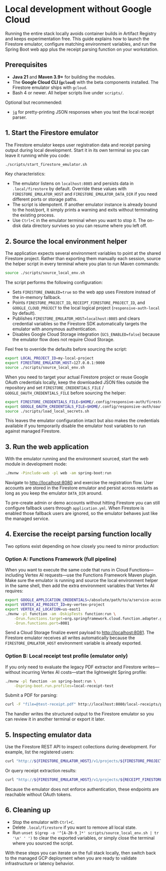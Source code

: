 # Local development without Google Cloud

Running the entire stack locally avoids container builds in Artifact Registry and keeps
experimentation free. This guide explains how to launch the Firestore emulator, configure
matching environment variables, and run the Spring Boot web app plus the receipt parsing
function on your workstation.

## Prerequisites

- **Java 21** and **Maven 3.9+** for building the modules.
- The **Google Cloud CLI (`gcloud`)** with the beta components installed. The Firestore
  emulator ships with `gcloud`.
- Bash 4 or newer. All helper scripts live under `scripts/`.

Optional but recommended:

- [`jq`](https://stedolan.github.io/jq/) for pretty-printing JSON responses when you test
  the local receipt parser.

## 1. Start the Firestore emulator

The Firestore emulator keeps user registration data and receipt parsing output during local
development. Start it in its own terminal so you can leave it running while you code:

```bash
./scripts/start_firestore_emulator.sh
```

Key characteristics:

- The emulator listens on `localhost:8085` and persists data in `.local/firestore` by default.
  Override these values with `FIRESTORE_EMULATOR_HOST` and `FIRESTORE_EMULATOR_DATA_DIR` if
  you need different ports or storage paths.
- The script is idempotent. If another emulator instance is already bound to the host/port,
  it simply prints a warning and exits without terminating the existing process.
- Use `Ctrl+C` in the emulator terminal when you want to stop it. The on-disk data directory
  survives so you can resume where you left off.

## 2. Source the local environment helper

The application expects several environment variables to point at the shared Firestore
project. Rather than exporting them manually each session, source the helper script in every
terminal where you plan to run Maven commands:

```bash
source ./scripts/source_local_env.sh
```

The script performs the following configuration:

- Sets `FIRESTORE_ENABLED=true` so the web app uses Firestore instead of the in-memory fallback.
- Points `FIRESTORE_PROJECT_ID`, `RECEIPT_FIRESTORE_PROJECT_ID`, and `GOOGLE_CLOUD_PROJECT`
  to the local logical project (`responsive-auth-local` by default).
- Publishes `FIRESTORE_EMULATOR_HOST=localhost:8085` and clears credential variables so the
  Firestore SDK automatically targets the emulator with anonymous authentication.
- Disables Google Cloud Storage integration (`GCS_ENABLED=false`) because the emulator flow
  does not require Cloud Storage.

Feel free to override the defaults before sourcing the script:

```bash
export LOCAL_PROJECT_ID=my-local-project
export FIRESTORE_EMULATOR_HOST=127.0.0.1:9000
source ./scripts/source_local_env.sh
```

When you need to target your actual Firestore project or reuse Google OAuth credentials locally, keep the downloaded JSON files outside the repository and set `FIRESTORE_CREDENTIALS_FILE` / `GOOGLE_OAUTH_CREDENTIALS_FILE` before sourcing the helper:

```bash
export FIRESTORE_CREDENTIALS_FILE=$HOME/.config/responsive-auth/firestore.json
export GOOGLE_OAUTH_CREDENTIALS_FILE=$HOME/.config/responsive-auth/oauth-client.json
source ./scripts/load_local_secrets.sh
```

This leaves the emulator configuration intact but also makes the credentials available if you temporarily disable the emulator host variables to run against managed Firestore.

## 3. Run the web application

With the emulator running and the environment sourced, start the web module in development
mode:

```bash
./mvnw -Pinclude-web -pl web -am spring-boot:run
```

Navigate to <http://localhost:8080> and exercise the registration flow. User accounts are
stored in the Firestore emulator and persist across restarts as long as you keep the emulator
`DATA_DIR` around.

To pre-create admin or demo accounts without hitting Firestore you can still configure
fallback users through `application.yml`. When Firestore is enabled those fallback users are
ignored, so the emulator behaves just like the managed service.

## 4. Exercise the receipt parsing function locally

Two options exist depending on how closely you need to mirror production:

### Option A: Functions Framework (full pipeline)

When you want to execute the same code that runs in Cloud Functions—including Vertex AI
requests—use the Functions Framework Maven plugin. Make sure the emulator is running and
source the local environment helper in the same shell, then add the extra environment
variables that Vertex AI requires:

```bash
export GOOGLE_APPLICATION_CREDENTIALS=/absolute/path/to/a/service-account.json
export VERTEX_AI_PROJECT_ID=my-vertex-project
export VERTEX_AI_LOCATION=us-east1
./mvnw -pl function -am -DskipTests function:run \
    -Drun.functions.target=org.springframework.cloud.function.adapter.gcp.GcfJarLauncher \
    -Drun.functions.port=8081
```

Send a Cloud Storage finalize event payload to <http://localhost:8081>. The Firestore
emulator receives all writes automatically because the `FIRESTORE_EMULATOR_HOST` environment
variable is already exported.

### Option B: Local receipt test profile (emulator only)

If you only need to evaluate the legacy PDF extractor and Firestore writes—without incurring
Vertex AI costs—start the lightweight Spring profile:

```bash
./mvnw -pl function -am spring-boot:run \
    -Dspring-boot.run.profiles=local-receipt-test
```

Submit a PDF for parsing:

```bash
curl -F "file=@test-receipt.pdf" http://localhost:8080/local-receipts/parse | jq
```

The handler writes the structured output to the Firestore emulator so you can review it in
another terminal or export it later.

## 5. Inspecting emulator data

Use the Firestore REST API to inspect collections during development. For example, list the
registered users:

```bash
curl "http://${FIRESTORE_EMULATOR_HOST}/v1/projects/${FIRESTORE_PROJECT_ID}/databases/(default)/documents/${FIRESTORE_USERS_COLLECTION}"
```

Or query receipt extraction results:

```bash
curl "http://${FIRESTORE_EMULATOR_HOST}/v1/projects/${RECEIPT_FIRESTORE_PROJECT_ID}/databases/(default)/documents/${RECEIPT_FIRESTORE_COLLECTION}"
```

Because the emulator does not enforce authentication, these endpoints are reachable without
OAuth tokens.

## 6. Cleaning up

- Stop the emulator with `Ctrl+C`.
- Delete `.local/firestore` if you want to remove all local state.
- Run `unset $(grep -o '^[A-Z0-9_]*' scripts/source_local_env.sh | tr '\n' ' ')` to clear the
  exported variables, or simply close the terminal where you sourced the script.

With these steps you can iterate on the full stack locally, then switch back to the managed
GCP deployment when you are ready to validate infrastructure or latency behavior.
